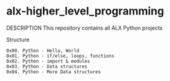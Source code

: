 # alx-higher_level_programming
DESCRIPTION
This repository contains all ALX Python projects

Structure

    0x00. Python - Hello, World
    0x01. Python - if/else, loops, functions
    0x02. Python - import & modules
    0x03. Python - Data structures
    0x04. Python - More Data structures
